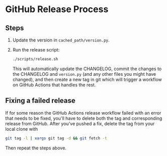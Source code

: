 # GitHub Release Process

## Steps

1. Update the version in `cached_path/version.py`.

2. Run the release script:

    ```bash
    ./scripts/release.sh
    ```

    This will automatically update the CHANGELOG, commit the changes to the CHANGELOG and `version.py` (and any other files you might have changed),
    and then create a new tag in git which will trigger a workflow on GitHub Actions that handles the rest.

## Fixing a failed release

If for some reason the GitHub Actions release workflow failed with an error that needs to be fixed, you'll have to delete both the tag and corresponding release from GitHub. After you've pushed a fix, delete the tag from your local clone with

```bash
git tag -l | xargs git tag -d && git fetch -t
```

Then repeat the steps above.
